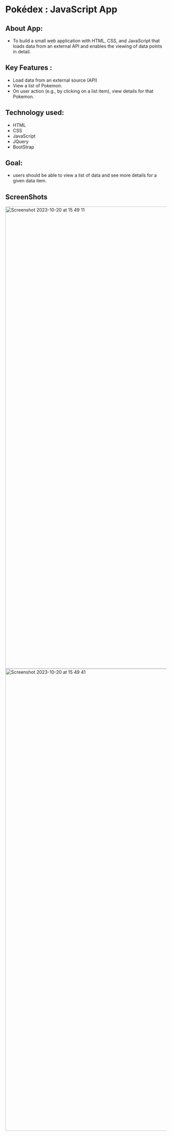 # Pokédex : JavaScript App

## About App: 
- To build a small web application with HTML, CSS, and JavaScript that loads data from an external API and enables the viewing of data points in detail.

## Key Features :
- Load data from an external source (API)
- View a list of Pokemon.
- On user action (e.g., by clicking on a list item), view details for that Pokemon.

## Technology used:
- HTML
- CSS
- JavaScript
- JQuery
- BootStrap

## Goal:
- users should be able to view a list of data and see more details for a given data item.

## ScreenShots

<img width="1440" alt="Screenshot 2023-10-20 at 15 49 11" src="https://github.com/komalgs11/pokedex/assets/126813272/f5434220-9f2e-4e8f-8ff7-59f03d52b3cb">

<img width="1440" alt="Screenshot 2023-10-20 at 15 49 41" src="https://github.com/komalgs11/pokedex/assets/126813272/04797cf0-8b5c-42b5-82a2-f923b5796524">




